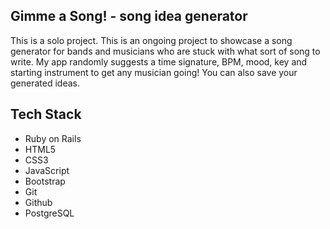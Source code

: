 ## Gimme a Song! - song idea generator
This is a solo project. This is an ongoing project to showcase a song generator for bands and musicians who are stuck with what sort of song to write. My app randomly suggests a time signature, BPM, mood, key and starting instrument to get any musician going! You can also save your generated ideas.

## Tech Stack
- Ruby on Rails
- HTML5
- CSS3
- JavaScript
- Bootstrap
- Git
- Github
- PostgreSQL
